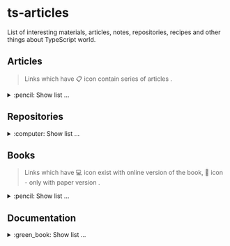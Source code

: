 # ts-articles
List of interesting materials, articles, notes, repositories, recipes and other things about TypeScript world.

## Articles
> Links which have :clipboard: icon contain series of articles .
<details>
  <summary>:pencil: Show list ... </summary>
  
  * [Simple TypeScript Tricks to Scale Your Applications Infinitely](https://habr.com/en/company/tinkoff/blog/521262/) **[RU]**.
  * [TypeScript. Power of Never](https://habr.com/en/post/471026/) **[RU]**.
  * [The TypeScript Evolution series](https://mariusschulz.com/blog/series/typescript-evolution) :clipboard: **[EN]**.
  * [Functional Programming in TypeScript: Higher-Order Gender Polymorphism](https://habr.com/ru/post/526024/) **[RU]**.
  * [Typescript — how to Deep merge](https://dev.to/svehla/typescript-how-to-deep-merge-170c) **[EN]** (+ **[[RU]](https://habr.com/en/post/526998/)**).
  * [Mixin Classes in TypeScript](https://mariusschulz.com/blog/mixin-classes-in-typescript) **[EN]**.  
</details>

## Repositories
<details>
  <summary>:computer: Show list ... </summary>
  
  * [utility-types](https://github.com/piotrwitek/utility-types) - Collection of utility types, complementing TypeScript built-in mapped types and aliases (think "lodash" for static types) **[>2.4k :star:]**.
  * [ts-toolbelt](https://github.com/millsp/ts-toolbelt) - Higher Type Safety for TypeScript. A collection of useful types **[>1.7k :star:]**.
  * [type<challenge[]>](https://github.com/type-challenges/type-challenges) - Collection of TypeScript type challenges **[>7.8k :star:]**.  
</details>

## Books
> Links which have :computer: icon exist with online version of the book, :book: icon - only with paper version .
<details>
  <summary>:pencil: Show list ... </summary>
  
  * [TypeScript Deep Dive](https://basarat.gitbook.io/typescript/) :computer:.
</details>

## Documentation
<details>
  <summary>:green_book: Show list ... </summary>
  
  * [Official TypeScript Handbook](https://www.typescriptlang.org/docs/handbook/intro.html) **[EN]**.
</details>


